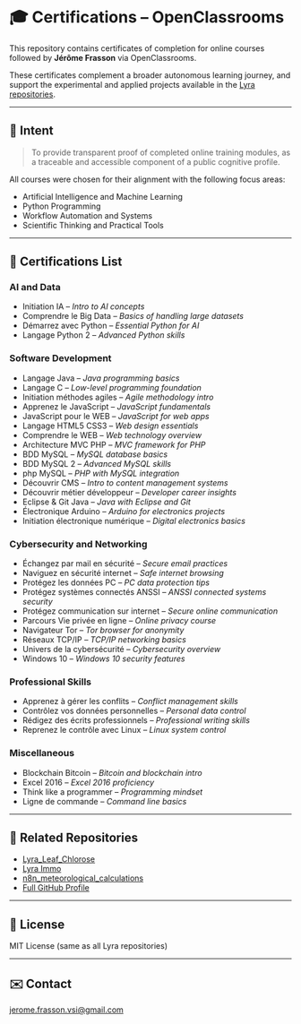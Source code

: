 # 🎓 Certifications – OpenClassrooms

This repository contains certificates of completion for online courses followed by **Jérôme Frasson** via OpenClassrooms.

These certificates complement a broader autonomous learning journey, and support the experimental and applied projects available in the [Lyra repositories](https://github.com/Jerome-X1).

---

## 🧠 Intent
> To provide transparent proof of completed online training modules, as a traceable and accessible component of a public cognitive profile. 

All courses were chosen for their alignment with the following focus areas:
- Artificial Intelligence and Machine Learning
- Python Programming
- Workflow Automation and Systems
- Scientific Thinking and Practical Tools

---

## 📂 Certifications List

### AI and Data
- Initiation IA – *Intro to AI concepts*
- Comprendre le Big Data – *Basics of handling large datasets*
- Démarrez avec Python – *Essential Python for AI*
- Langage Python 2 – *Advanced Python skills*

### Software Development
- Langage Java – *Java programming basics*
- Langage C – *Low-level programming foundation*
- Initiation méthodes agiles – *Agile methodology intro*
- Apprenez le JavaScript – *JavaScript fundamentals*
- JavaScript pour le WEB – *JavaScript for web apps*
- Langage HTML5 CSS3 – *Web design essentials*
- Comprendre le WEB – *Web technology overview*
- Architecture MVC PHP – *MVC framework for PHP*
- BDD MySQL – *MySQL database basics*
- BDD MySQL 2 – *Advanced MySQL skills*
- php MySQL – *PHP with MySQL integration*
- Découvrir CMS – *Intro to content management systems*
- Découvrir métier développeur – *Developer career insights*
- Eclipse & Git Java – *Java with Eclipse and Git*
- Électronique Arduino – *Arduino for electronics projects*
- Initiation électronique numérique – *Digital electronics basics*

### Cybersecurity and Networking
- Échangez par mail en sécurité – *Secure email practices*
- Naviguez en sécurité internet – *Safe internet browsing*
- Protégez les données PC – *PC data protection tips*
- Protégez systèmes connectés ANSSI – *ANSSI connected systems security*
- Protégez communication sur internet – *Secure online communication*
- Parcours Vie privée en ligne – *Online privacy course*
- Navigateur Tor – *Tor browser for anonymity*
- Réseaux TCP/IP – *TCP/IP networking basics*
- Univers de la cybersécurité – *Cybersecurity overview*
- Windows 10 – *Windows 10 security features*

### Professional Skills
- Apprenez à gérer les conflits – *Conflict management skills*
- Contrôlez vos données personnelles – *Personal data control*
- Rédigez des écrits professionnels – *Professional writing skills*
- Reprenez le contrôle avec Linux – *Linux system control*

### Miscellaneous
- Blockchain Bitcoin – *Bitcoin and blockchain intro*
- Excel 2016 – *Excel 2016 proficiency*
- Think like a programmer – *Programming mindset*
- Ligne de commande – *Command line basics*

---

## 🔗 Related Repositories
- [Lyra_Leaf_Chlorose](https://github.com/Jerome-X1/Lyra_Leaf_Chlorose)
- [Lyra Immo](https://github.com/Jerome-X1/Lyra_Immo)
- [n8n_meteorological_calculations](https://github.com/Jerome-X1/n8n_meteorological_calculations)
- [Full GitHub Profile](https://github.com/Jerome-X1)

---

## 📜 License
MIT License (same as all Lyra repositories)

---

## ✉️ Contact
jerome.frasson.vsi@gmail.com
